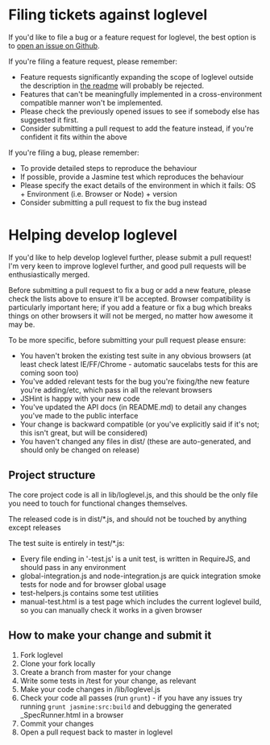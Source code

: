 Filing tickets against loglevel
===============================

If you'd like to file a bug or a feature request for loglevel, the best option is to [open an issue on Github](https://github.com/pimterry/loglevel/issues/new).

If you're filing a feature request, please remember:

* Feature requests significantly expanding the scope of loglevel outside the description in [the readme](https://github.com/pimterry/loglevel/blob/master/README.md) will probably be rejected.
* Features that can't be meaningfully implemented in a cross-environment compatible manner won't be implemented.
* Please check the previously opened issues to see if somebody else has suggested it first.
* Consider submitting a pull request to add the feature instead, if you're confident it fits within the above

If you're filing a bug, please remember:

* To provide detailed steps to reproduce the behaviour
* If possible, provide a Jasmine test which reproduces the behaviour
* Please specify the exact details of the environment in which it fails: OS + Environment (i.e. Browser or Node) + version
* Consider submitting a pull request to fix the bug instead

Helping develop loglevel
================================

If you'd like to help develop loglevel further, please submit a pull request! I'm very keen to improve loglevel further, and good pull requests will be enthusiastically merged.

Before submitting a pull request to fix a bug or add a new feature, please check the lists above to ensure it'll be accepted. Browser compatibility is particularly important here; if you add a feature or fix a bug which breaks things on other browsers it will not be merged, no matter how awesome it may be.

To be more specific, before submitting your pull request please ensure:

* You haven't broken the existing test suite in any obvious browsers (at least check latest IE/FF/Chrome - automatic saucelabs tests for this are coming soon too)
* You've added relevant tests for the bug you're fixing/the new feature you're adding/etc, which pass in all the relevant browsers
* JSHint is happy with your new code
* You've updated the API docs (in README.md) to detail any changes you've made to the public interface
* Your change is backward compatible (or you've explicitly said if it's not; this isn't great, but will be considered)
* You haven't changed any files in dist/ (these are auto-generated, and should only be changed on release)

Project structure
-----------------

The core project code is all in lib/loglevel.js, and this should be the only file you need to touch for functional changes themselves.

The released code is in dist/*.js, and should not be touched by anything except releases

The test suite is entirely in test/*.js:

* Every file ending in '-test.js' is a unit test, is written in RequireJS, and should pass in any environment
* global-integration.js and node-integration.js are quick integration smoke tests for node and for browser global usage
* test-helpers.js contains some test utilities
* manual-test.html is a test page which includes the current loglevel build, so you can manually check it works in a given browser

How to make your change and submit it
-------------------------------------

1. Fork loglevel
2. Clone your fork locally
3. Create a branch from master for your change
4. Write some tests in /test for your change, as relevant
5. Make your code changes in /lib/loglevel.js
6. Check your code all passes (run `grunt`) - if you have any issues try running `grunt jasmine:src:build` and debugging the generated _SpecRunner.html in a browser
7. Commit your changes
8. Open a pull request back to master in loglevel
